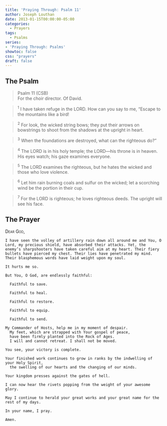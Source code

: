 ```yaml
---
title: 'Praying Through: Psalm 11'
author: Joseph Louthan
date: 2013-01-15T00:00:00-05:00
categories:
  - Prayers
tags:
  - Psalms
series:
- 'Praying Through: Psalms'
showtoc: false
css: "prayers"
draft: false
---
```

## The Psalm

>Psalm 11 (CSB)  
><sup></sup> For the choir director. Of David. 

><sup>1</sup> I have taken refuge in the LORD. How can you say to me, “Escape to the mountains like a bird! 

><sup>2</sup> For look, the wicked string bows; they put their arrows on bowstrings to shoot from the shadows at the upright in heart. 

><sup>3</sup> When the foundations are destroyed, what can the righteous do?” 

><sup>4</sup> The LORD is in his holy temple; the LORD—his throne is in heaven. His eyes watch; his gaze examines everyone. 

><sup>5</sup> The LORD examines the righteous, but he hates the wicked and those who love violence. 

><sup>6</sup> Let him rain burning coals and sulfur on the wicked; let a scorching wind be the portion in their cup. 

><sup>7</sup> For the LORD is righteous; he loves righteous deeds. The upright will see his face.

## The Prayer

<div style="font-variant: small-caps;">
  Dear God,
</div>

```text
I have seen the volley of artillery rain down all around me and You, O Lord, my precious shield, have absorbed their attacks. Yet, the enemy’s sharpshooters have taken careful aim at my heart. Their fiery bullets have pierced my chest. Their lies have penetrated my mind. Their blasphemous words have laid weight upon my soul.

It hurts me so.

But You, O God, are endlessly faithful:

  Faithful to save.

  Faithful to heal.

  Faithful to restore.

  Faithful to equip.

  Faithful to send.

My Commander of Hosts, help me in my moment of despair.
  My feet, which are strapped with Your gospel of peace,
  have been firmly planted into the Rock of Ages.
  I will and cannot retreat. I shall not be moved.

You see, your victory is complete.

Your finished work continues to grow in ranks by the indwelling of your Holy Spirit,
  the swelling of our hearts and the changing of our minds.
  
Your kingdom presses against the gates of hell.

I can now hear the rivets popping from the weight of your awesome glory.

May I continue to herald your great works and your great name for the rest of my days.

In your name, I pray.

Amen.
```
